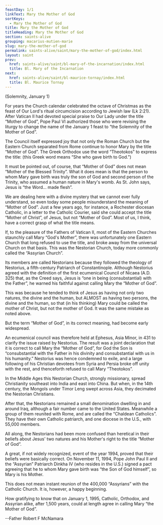 ```yaml
---
feastDay: 1/1
linkText: Mary the Mother of God
sortKeys:
  - Mary the Mother of God
title: Mary the Mother of God
titleHeading: Mary the Mother of God
section: saints-alive
grouping: macarius-mutien-marie
slug: mary-the-mother-of-god
permalink: saints-alive/saint/mary-the-mother-of-god/index.html
layout: saint
prev:
  href: saints-alive/saint/bl-mary-of-the-incarnation/index.html
  title: Bl. Mary of the Incarnation
next:
  href: saints-alive/saint/bl-maurice-tornay/index.html
  title: Bl. Maurice Tornay
---
```

(Solemnity, January 1)

For years the Church calendar celebrated the octave of Christmas as the feast of Our Lord's ritual circumcision according to Jewish law (Lk 2:21). After Vatican II had devoted special praise to Our Lady under the title “Mother of God”, Pope Paul VI authorized those who were revising the liturgy to change the name of the January 1 feast to “the Solemnity of the Mother of God”.

The Council itself expressed joy that not only the Roman Church but the Eastern Church separated from Rome continue to honor Mary by the title “Mother of God”. The Greek Orthodox use the word “Theotokos” to express the title: (this Greek word means “She who gave birth to God.”)

It must be pointed out, of course, that “Mother of God” does not mean “Mother of the Blessed Trinity”. What it does mean is that the person to whom Mary gave birth was truly the son of God and second person of the Trinity, who assumed a human nature in Mary's womb. As St. John says, Jesus is “the Word... made flesh”.

We are dealing here with a divine mystery that we cannot ever fully understand, so even today some people misunderstand the meaning of “Mother of God”. Just a few years ago, for instance, a Rochester diocesan Catholic, in a letter to the Catholic Courier, said she could accept the title “Mother of Christ”, of Jesus, but not “Mother of God”. Most of us, I think, have a correct grasp of what the title means.

If, to the pleasure of the Fathers of Vatican II, most of the Eastern Churches staunchly call Mary “God's Mother”, there was unfortunately one Eastern Church that long refused to use the title, and broke away from the universal Church on that basis. This was the Nestorian Church, today more commonly called the “Assyrian Church”.

Its members are called Nestorians because they followed the theology of Nestorius, a fifth-century Patriarch of Constantinople. Although Nestorius agreed with the definition of the first ecumenical Council of Nicaea (A.D. 325) that, as the Creed says, Jesus is “one in being (consubstantial) with the Father”, he warned his faithful against calling Mary the “Mother of God”.

This was because he tended to think of Jesus as having not only two natures, the divine and the human, but ALMOST as having two persons, the divine and the human, so that (in his thinking) Mary could be called the mother of Christ, but not the mother of God. It was the same mistake as noted above.

But the term “Mother of God”, in its correct meaning, had become early widespread.

An ecumenical council was therefore held at Ephesus, Asia Minor, in 431 to clarify the issue raised by Nestorius. The result was a joint declaration that it is correct to call Mary the “Mother of God”, for God the Son is “consubstantial with the Father in his divinity and consubstantial with us in his humanity.” Nestorius was hence condemned to exile, and a large following of his Christian devotees from Syria and Persia broke off unity with the rest, and thenceforth refused to call Mary “Theotokos”.

In the Middle Ages this Nestorian Church, strongly missionary, spread Christianity southeast into India and east into China. But when, in the 14th century, the Mongols under Timor Leng swept across Asia, they decimated the Nestorian Christians.

After that, the Nestorians remained a small denomination dwelling in and around Iraq, although a fair number came to the United States. Meanwhile a group of them reunited with Rome, and are called the “Chaldean Catholics”. They have their own Catholic patriarch, and one diocese in the U.S., with 55,000 members.

All along, the Nestorians had been more confused than heretical in their beliefs about Jesus' two natures and his Mother's right to the title “Mother of God”.

A great, if not widely recognized, event of the year 1994, proved that their beliefs were basically correct. On November 11, 1994, Pope John Paul II and the “Assyrian” Patriarch Dinkha IV (who resides in the U.S.) signed a pact agreeing that he to whom Mary gave birth was “the Son of God himself”, so Mary is his Mother.

This does not mean instant reunion of the 400,000 “Assyrians” with the Catholic Church. It is, however, a happy beginning.

How gratifying to know that on January 1, 1995, Catholic, Orthodox, and Assyrian alike, after 1,500 years, could at length agree in calling Mary “the Mother of God”.

\--Father Robert F McNamara